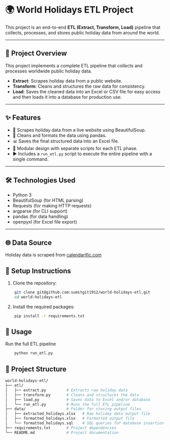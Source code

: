 # 🌍 World Holidays ETL Project

This project is an end-to-end **ETL (Extract, Transform, Load)** pipeline that collects, processes, and stores public holiday data from around the world.

---

## 🚀 Project Overview

This project implements a complete ETL pipeline that collects and processes worldwide public holiday data.

- **Extract**: Scrapes holiday data from a public website.
- **Transform**: Cleans and structures the raw data for consistency.
- **Load**: Saves the cleaned data into an Excel or CSV file for easy access and then loads it into a database for production use.

---

## ✨ Features

- 🔎 Scrapes holiday data from a live website using BeautifulSoup.
- 🧹 Cleans and formats the data using pandas.
- 📊 Saves the final structured data into an Excel file.
- 🧪 Modular design with separate scripts for each ETL phase.
- ▶️ Includes a `run_etl.py` script to execute the entire pipeline with a single command.

---

## 🛠️ Technologies Used

- Python 3
- BeautifulSoup (for HTML parsing)
- Requests (for making HTTP requests)
- argparse (for CLI support)
- pandas (for data handling)
- openpyxl (for Excel file export)

---

## 🌐 Data Source

Holiday data is scraped from [calendarific.com](https://calendarific.com)

## 🔧 Setup Instructions

1. Clone the repository:
```bash
    git clone git@github.com:sumitgit1912/world-holidays-etl.git
    cd world-holidays-etl
```

2. Install the required packages:
```bash
    pip install -r requirements.txt
```

## 🧾 Usage
Run the full ETL pipeline
```bash
    python run_etl.py
```

## 📁 Project Structure
```bash
world-holidays-etl/
├── etl/
│   ├── extract.py         # Extracts raw holiday data
│   ├── transform.py       # Cleans and structures the data
│   ├── load.py            # Saves data to Excel and/or database
│   └── run_etl.py         # Runs the full ETL pipeline
├── data/                  # Folder for storing output files
│   ├── extracted_holidays.xlsx   # Raw holiday data output file
│   ├── formatted_holidays.xlsx   # Formatted output file
│   └── formatted_holidays.sql    # SQL queries for database insertion
├── requirements.txt       # Project dependencies
└── README.md              # Project documentation
```